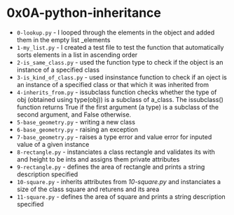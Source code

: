 # 0x0A-python-inheritance
- `0-lookup.py` - I looped through the  elements in the object and added them in the empty list _elements
- `1-my_list.py` - I created a test file to test the function that automatically sorts elements in a list in ascending order
- `2-is_same_class.py` - used the function type to check if the object is an instance of a specified class
- `3-is_kind_of_class.py` - used insinstance function to check if an oject is an instance of a specified class or that which it was inherited from
- `4-inherits_from.py` - issubclass function checks whether the type of obj (obtained using type(obj)) is a subclass of a_class. The issubclass() function returns True if the first argument (a type) is a subclass of the second argument, and False otherwise.
- `5-base_geometry.py` - writing a new class
- `6-base_geometry.py` - raising an exception
- `7-base_geometry.py` - raises a type error and value error for inputed value of a given instance
- `8-rectangle.py` - instanciates a class rectangle and validates its with and height to be ints and assigns them private attributes
- `9-rectangle.py` - defines the area of rectangle and prints a string description specified
- `10-square.py` - inherits attributes from _10-square.py_ and instanciates a size of the class square and returens and its area
- `11-square.py` - defines the area of square and prints a string description specified
